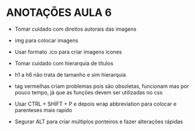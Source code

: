 # ANOTAÇÕES AULA 6

* Tomar cuidado com direitos autorais das imagens

* img para colocar imagens

* Usar formato .ico para criar imagens ícones

* Tomar cuidado com hierarquia de títulos

* h1 a h6 não trata de tamanho e sim hierarquia

* tag vermelhas criam problemas pois são obsoletas, funcionam mas por pouco tempo, já que as funções devem ser utilizadas no css

* Usar CTRL + SHIFT + P e depois wrap abbreviation para colocar e parenteses mais rapido

* Segurar ALT para criar múltiplos ponteiros e fazer alterações rápidas